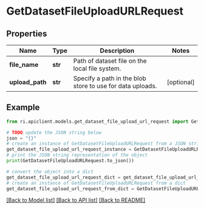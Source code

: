 # GetDatasetFileUploadURLRequest


## Properties

Name | Type | Description | Notes
------------ | ------------- | ------------- | -------------
**file_name** | **str** | Path of dataset file on the local file system. | 
**upload_path** | **str** | Specify a path in the blob store to use for data uploads. | [optional] 

## Example

```python
from ri.apiclient.models.get_dataset_file_upload_url_request import GetDatasetFileUploadURLRequest

# TODO update the JSON string below
json = "{}"
# create an instance of GetDatasetFileUploadURLRequest from a JSON string
get_dataset_file_upload_url_request_instance = GetDatasetFileUploadURLRequest.from_json(json)
# print the JSON string representation of the object
print(GetDatasetFileUploadURLRequest.to_json())

# convert the object into a dict
get_dataset_file_upload_url_request_dict = get_dataset_file_upload_url_request_instance.to_dict()
# create an instance of GetDatasetFileUploadURLRequest from a dict
get_dataset_file_upload_url_request_from_dict = GetDatasetFileUploadURLRequest.from_dict(get_dataset_file_upload_url_request_dict)
```
[[Back to Model list]](../README.md#documentation-for-models) [[Back to API list]](../README.md#documentation-for-api-endpoints) [[Back to README]](../README.md)

